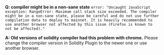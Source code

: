 **Q: compiler might be in a non-sane state**
``error: "Uncaught JavaScript exception: RangeError: Maximum call stack size exceeded.
The compiler might be in a non-sane state, please be careful and do not use further compilation data to deploy to mainnet.
It is heavily recommended to use another browser not affected by this issue (Firefox is known to not be affected)."``

**A: Old versions of solidity compiler had this problem with chrome.**
Please change the compiler version in Solidity Plugin to the newer one or use another browser.
